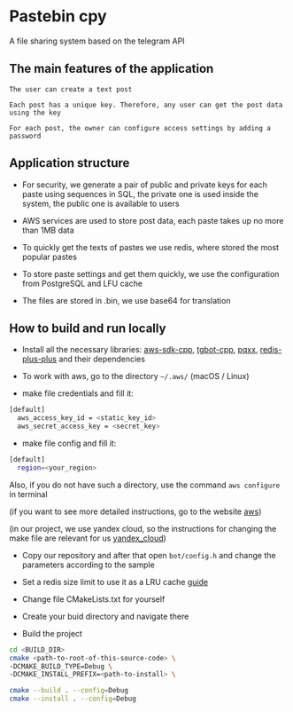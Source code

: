# Pastebin cpy

A file sharing system based on the telegram API


## The main features of the application

``` The user can create a text post ```

``` Each post has a unique key. Therefore, any user can get the post data using the key ```

``` For each post, the owner can configure access settings by adding a password ```


## Application structure

* For security, we generate a pair of public and private keys for each paste using sequences in SQL, the private one is used inside the system, the public one is available to users

* AWS services are used to store post data, each paste takes up no more than 1MB data

* To quickly get the texts of pastes we use redis, where stored the most popular pastes

* To store paste settings and get them quickly, we use the configuration from PostgreSQL and LFU cache

* The files are stored in .bin, we use base64 for translation

## How to build and run locally

* Install all the necessary libraries: [aws-sdk-cpp](https://github.com/aws/aws-sdk-cpp), [tgbot-cpp](https://github.com/reo7sp/tgbot-cpp), [pqxx](https://github.com/jtv/libpqxx), [redis-plus-plus](https://github.com/sewenew/redis-plus-plus) and their dependencies

* To work with aws, go to the directory `~/.aws/` (macOS / Linux) 

* make file credentials and fill it:

```bash
[default]
  aws_access_key_id = <static_key_id>
  aws_secret_access_key = <secret_key>
```

* make file config and fill it:

```bash
[default]
  region=<your_region>
```

Also, if you do not have such a directory, use the command `aws configure` in terminal

(if you want to see more detailed instructions, go to the website [aws](https://docs.aws.amazon.com/sdk-for-cpp/v1/developer-guide/setup-linux.html))

(in our project, we use yandex cloud, so the instructions for changing the make file are relevant for us [yandex_cloud](https://yandex.cloud/ru/docs/storage/tools/aws-sdk-cpp))


* Copy our repository and after that open `bot/config.h` and change the parameters according to the sample

* Set a redis size limit to use it as a LRU cache [guide](https://cndoc.github.io/redis-doc-cn/cn/topics/lru-cache.html)

* Change file CMakeLists.txt for yourself

* Create your buid directory and navigate there

* Build the project

```bash
cd <BUILD_DIR>
cmake <path-to-root-of-this-source-code> \
-DCMAKE_BUILD_TYPE=Debug \
-DCMAKE_INSTALL_PREFIX=<path-to-install> \

cmake --build . --config=Debug
cmake --install . --config=Debug
```





